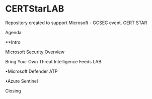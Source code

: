 # CERTStarLAB

Repository created to support Microsoft - GCSEC event.
CERT STAR

Agenda:

  **Intro
  
  Microsoft Security Overview

  Bring Your Own Threat Intelligence Feeds LAB:
  
  •Microsoft Defender ATP
  
  •Azure Sentinel
  

  Closing


  
 



